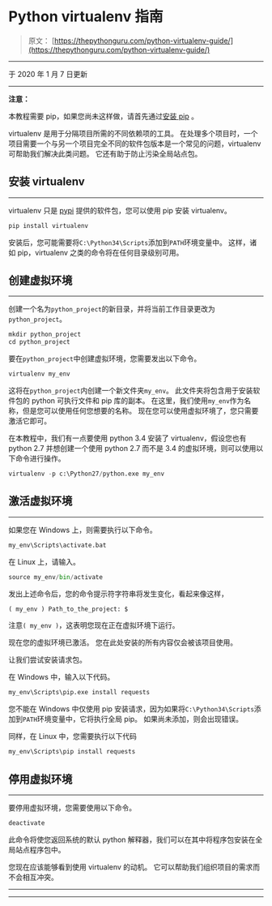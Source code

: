 # Python virtualenv 指南

> 原文： [https://thepythonguru.com/python-virtualenv-guide/](https://thepythonguru.com/python-virtualenv-guide/)

* * *

于 2020 年 1 月 7 日更新

* * *

**注意：**

本教程需要 pip，如果您尚未这样做，请首先通过[安装 pip](/installing-packages-in-python-using-pip/) 。

virtualenv 是用于分隔项目所需的不同依赖项的工具。 在处理多个项目时，一个项目需要一个与另一个项目完全不同的软件包版本是一个常见的问题，virtualenv 可帮助我们解决此类问题。 它还有助于防止污染全局站点包。

## 安装 virtualenv

* * *

virtualenv 只是 [pypi](https://pypi.python.org/pypi/virtualenv/13.1.2) 提供的软件包，您可以使用 pip 安装 virtualenv。

```py
pip install virtualenv

```

安装后，您可能需要将`C:\Python34\Scripts`添加到`PATH`环境变量中。 这样，诸如 pip，virtualenv 之类的命令将在任何目录级别可用。

## 创建虚拟环境

* * *

创建一个名为`python_project`的新目录，并将当前工作目录更改为`python_project`。

```py
mkdir python_project
cd python_project

```

要在`python_project`中创建虚拟环境，您需要发出以下命令。

```py
virtualenv my_env

```

这将在`python_project`内创建一个新文件夹`my_env`。 此文件夹将包含用于安装软件包的 python 可执行文件和 pip 库的副本。 在这里，我们使用`my_env`作为名称，但是您可以使用任何您想要的名称。 现在您可以使用虚拟环境了，您只需要激活它即可。

在本教程中，我们有一点要使用 python 3.4 安装了 virtualenv，假设您也有 python 2.7 并想创建一个使用 python 2.7 而不是 3.4 的虚拟环境，则可以使用以下命令进行操作。

```py
virtualenv -p c:\Python27/python.exe my_env

```

## 激活虚拟环境

* * *

如果您在 Windows 上，则需要执行以下命令。

```py
my_env\Scripts\activate.bat

```

在 Linux 上，请输入。

```py
source my_env/bin/activate

```

发出上述命令后，您的命令提示符字符串将发生变化，看起来像这样，

```py
( my_env ) Path_to_the_project: $

```

注意`( my_env )`，这表明您现在正在虚拟环境下运行。

现在您的虚拟环境已激活。 您在此处安装的所有内容仅会被该项目使用。

让我们尝试安装请求包。

在 Windows 中，输入以下代码。

```py
my_env\Scripts\pip.exe install requests

```

您不能在 Windows 中仅使用 pip 安装请求，因为如果将`C:\Python34\Scripts`添加到`PATH`环境变量中，它将执行全局 pip。 如果尚未添加，则会出现错误。

同样，在 Linux 中，您需要执行以下代码

```py
my_env\Scripts\pip install requests

```

## 停用虚拟环境

* * *

要停用虚拟环境，您需要使用以下命令。

```py
deactivate

```

此命令将使您返回系统的默认 python 解释器，我们可以在其中将程序包安装在全局站点程序包中。

您现在应该能够看到使用 virtualenv 的动机。 它可以帮助我们组织项目的需求而不会相互冲突。

* * *

* * *